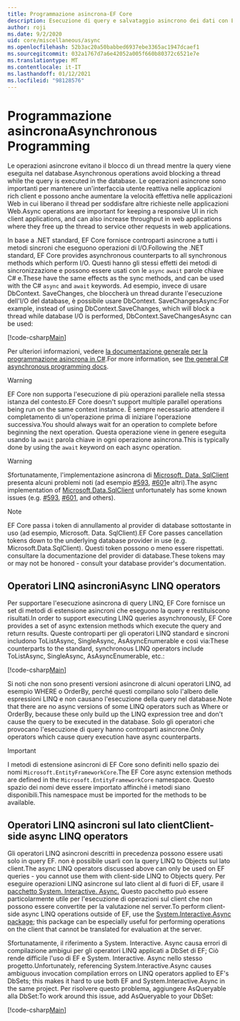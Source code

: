 ```yaml
---
title: Programmazione asincrona-EF Core
description: Esecuzione di query e salvataggio asincrono dei dati con Entity Framework Core
author: roji
ms.date: 9/2/2020
uid: core/miscellaneous/async
ms.openlocfilehash: 52b3ac20a50babbed6937ebe3365ac1947dcaef1
ms.sourcegitcommit: 032a1767d7a6e42052a005f660b80372c6521e7e
ms.translationtype: MT
ms.contentlocale: it-IT
ms.lasthandoff: 01/12/2021
ms.locfileid: "98128576"
---
```

# <a name="asynchronous-programming"></a><span data-ttu-id="d68c5-103">Programmazione asincrona</span><span class="sxs-lookup"><span data-stu-id="d68c5-103">Asynchronous Programming</span></span>

<span data-ttu-id="d68c5-104">Le operazioni asincrone evitano il blocco di un thread mentre la query viene eseguita nel database.</span><span class="sxs-lookup"><span data-stu-id="d68c5-104">Asynchronous operations avoid blocking a thread while the query is executed in the database.</span></span> <span data-ttu-id="d68c5-105">Le operazioni asincrone sono importanti per mantenere un'interfaccia utente reattiva nelle applicazioni rich client e possono anche aumentare la velocità effettiva nelle applicazioni Web in cui liberano il thread per soddisfare altre richieste nelle applicazioni Web.</span><span class="sxs-lookup"><span data-stu-id="d68c5-105">Async operations are important for keeping a responsive UI in rich client applications, and can also increase throughput in web applications where they free up the thread to service other requests in web applications.</span></span>

<span data-ttu-id="d68c5-106">In base a .NET standard, EF Core fornisce controparti asincrone a tutti i metodi sincroni che eseguono operazioni di I/O.</span><span class="sxs-lookup"><span data-stu-id="d68c5-106">Following the .NET standard, EF Core provides asynchronous counterparts to all synchronous methods which perform I/O.</span></span> <span data-ttu-id="d68c5-107">Questi hanno gli stessi effetti dei metodi di sincronizzazione e possono essere usati con le `async` `await` parole chiave C# e.</span><span class="sxs-lookup"><span data-stu-id="d68c5-107">These have the same effects as the sync methods, and can be used with the C# `async` and `await` keywords.</span></span> <span data-ttu-id="d68c5-108">Ad esempio, invece di usare DbContext. SaveChanges, che bloccherà un thread durante l'esecuzione dell'I/O del database, è possibile usare DbContext. SaveChangesAsync:</span><span class="sxs-lookup"><span data-stu-id="d68c5-108">For example, instead of using DbContext.SaveChanges, which will block a thread while database I/O is performed, DbContext.SaveChangesAsync can be used:</span></span>

[!code-csharp[Main](../../../samples/core/Miscellaneous/Async/Program.cs#SaveChangesAsync)]

<span data-ttu-id="d68c5-109">Per ulteriori informazioni, vedere [la documentazione generale per la programmazione asincrona in C#](/dotnet/csharp/async).</span><span class="sxs-lookup"><span data-stu-id="d68c5-109">For more information, see [the general C# asynchronous programming docs](/dotnet/csharp/async).</span></span>

> [!WARNING]
> <span data-ttu-id="d68c5-110">EF Core non supporta l'esecuzione di più operazioni parallele nella stessa istanza del contesto.</span><span class="sxs-lookup"><span data-stu-id="d68c5-110">EF Core doesn't support multiple parallel operations being run on the same context instance.</span></span> <span data-ttu-id="d68c5-111">È sempre necessario attendere il completamento di un'operazione prima di iniziare l'operazione successiva.</span><span class="sxs-lookup"><span data-stu-id="d68c5-111">You should always wait for an operation to complete before beginning the next operation.</span></span> <span data-ttu-id="d68c5-112">Questa operazione viene in genere eseguita usando la `await` parola chiave in ogni operazione asincrona.</span><span class="sxs-lookup"><span data-stu-id="d68c5-112">This is typically done by using the `await` keyword on each async operation.</span></span>

> [!WARNING]
> <span data-ttu-id="d68c5-113">Sfortunatamente, l'implementazione asincrona di [Microsoft. Data. SqlClient](https://github.com/dotnet/SqlClient) presenta alcuni problemi noti (ad esempio [#593](https://github.com/dotnet/SqlClient/issues/593), [#601](https://github.com/dotnet/SqlClient/issues/601)e altri).</span><span class="sxs-lookup"><span data-stu-id="d68c5-113">The async implementation of [Microsoft.Data.SqlClient](https://github.com/dotnet/SqlClient) unfortunately has some known issues (e.g. [#593](https://github.com/dotnet/SqlClient/issues/593), [#601](https://github.com/dotnet/SqlClient/issues/601), and others).</span></span>

> [!NOTE]
> <span data-ttu-id="d68c5-114">EF Core passa i token di annullamento al provider di database sottostante in uso (ad esempio, Microsoft. Data. SqlClient).</span><span class="sxs-lookup"><span data-stu-id="d68c5-114">EF Core passes cancellation tokens down to the underlying database provider in use (e.g. Microsoft.Data.SqlClient).</span></span> <span data-ttu-id="d68c5-115">Questi token possono o meno essere rispettati. consultare la documentazione del provider di database.</span><span class="sxs-lookup"><span data-stu-id="d68c5-115">These tokens may or may not be honored - consult your database provider's documentation.</span></span>

## <a name="async-linq-operators"></a><span data-ttu-id="d68c5-116">Operatori LINQ asincroni</span><span class="sxs-lookup"><span data-stu-id="d68c5-116">Async LINQ operators</span></span>

<span data-ttu-id="d68c5-117">Per supportare l'esecuzione asincrona di query LINQ, EF Core fornisce un set di metodi di estensione asincroni che eseguono la query e restituiscono risultati.</span><span class="sxs-lookup"><span data-stu-id="d68c5-117">In order to support executing LINQ queries asynchronously, EF Core provides a set of async extension methods which execute the query and return results.</span></span> <span data-ttu-id="d68c5-118">Queste controparti per gli operatori LINQ standard e sincroni includono ToListAsync, SingleAsync, AsAsyncEnumerable e così via:</span><span class="sxs-lookup"><span data-stu-id="d68c5-118">These counterparts to the standard, synchronous LINQ operators include ToListAsync, SingleAsync, AsAsyncEnumerable, etc.:</span></span>

[!code-csharp[Main](../../../samples/core/Miscellaneous/Async/Program.cs#ToListAsync)]

<span data-ttu-id="d68c5-119">Si noti che non sono presenti versioni asincrone di alcuni operatori LINQ, ad esempio WHERE o OrderBy, perché questi compilano solo l'albero delle espressioni LINQ e non causano l'esecuzione della query nel database.</span><span class="sxs-lookup"><span data-stu-id="d68c5-119">Note that there are no async versions of some LINQ operators such as Where or OrderBy, because these only build up the LINQ expression tree and don't cause the query to be executed in the database.</span></span> <span data-ttu-id="d68c5-120">Solo gli operatori che provocano l'esecuzione di query hanno controparti asincrone.</span><span class="sxs-lookup"><span data-stu-id="d68c5-120">Only operators which cause query execution have async counterparts.</span></span>

> [!IMPORTANT]
> <span data-ttu-id="d68c5-121">I metodi di estensione asincroni di EF Core sono definiti nello spazio dei nomi `Microsoft.EntityFrameworkCore`.</span><span class="sxs-lookup"><span data-stu-id="d68c5-121">The EF Core async extension methods are defined in the `Microsoft.EntityFrameworkCore` namespace.</span></span> <span data-ttu-id="d68c5-122">Questo spazio dei nomi deve essere importato affinché i metodi siano disponibili.</span><span class="sxs-lookup"><span data-stu-id="d68c5-122">This namespace must be imported for the methods to be available.</span></span>

## <a name="client-side-async-linq-operators"></a><span data-ttu-id="d68c5-123">Operatori LINQ asincroni sul lato client</span><span class="sxs-lookup"><span data-stu-id="d68c5-123">Client-side async LINQ operators</span></span>

<span data-ttu-id="d68c5-124">Gli operatori LINQ asincroni descritti in precedenza possono essere usati solo in query EF. non è possibile usarli con la query LINQ to Objects sul lato client.</span><span class="sxs-lookup"><span data-stu-id="d68c5-124">The async LINQ operators discussed above can only be used on EF queries - you cannot use them with client-side LINQ to Objects query.</span></span> <span data-ttu-id="d68c5-125">Per eseguire operazioni LINQ asincrone sul lato client al di fuori di EF, usare il [pacchetto System. Interactive. Async.](https://www.nuget.org/packages/System.Interactive.Async) Questo pacchetto può essere particolarmente utile per l'esecuzione di operazioni sul client che non possono essere convertite per la valutazione nel server.</span><span class="sxs-lookup"><span data-stu-id="d68c5-125">To perform client-side async LINQ operations outside of EF, use the [System.Interactive.Async package](https://www.nuget.org/packages/System.Interactive.Async); this package can be especially useful for performing operations on the client that cannot be translated for evaluation at the server.</span></span>

<span data-ttu-id="d68c5-126">Sfortunatamente, il riferimento a System. Interactive. Async causa errori di compilazione ambigui per gli operatori LINQ applicati a DbSet di EF; Ciò rende difficile l'uso di EF e System. Interactive. Async nello stesso progetto.</span><span class="sxs-lookup"><span data-stu-id="d68c5-126">Unfortunately, referencing System.Interactive.Async causes ambiguous invocation compilation errors on LINQ operators applied to EF's DbSets; this makes it hard to use both EF and System.Interactive.Async in the same project.</span></span> <span data-ttu-id="d68c5-127">Per risolvere questo problema, aggiungere AsQueryable alla DbSet:</span><span class="sxs-lookup"><span data-stu-id="d68c5-127">To work around this issue, add AsQueryable to your DbSet:</span></span>

[!code-csharp[Main](../../../samples/core/Miscellaneous/AsyncWithSystemInteractive/Program.cs#SystemInteractiveAsync)]
